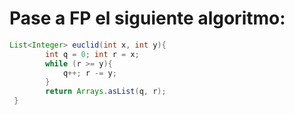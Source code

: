 #  Pase a FP el siguiente algoritmo:

```java
List<Integer> euclid(int x, int y){       
        int q = 0; int r = x;  
        while (r >= y){
            q++; r -= y;
        }
        return Arrays.asList(q, r); 
 }
```